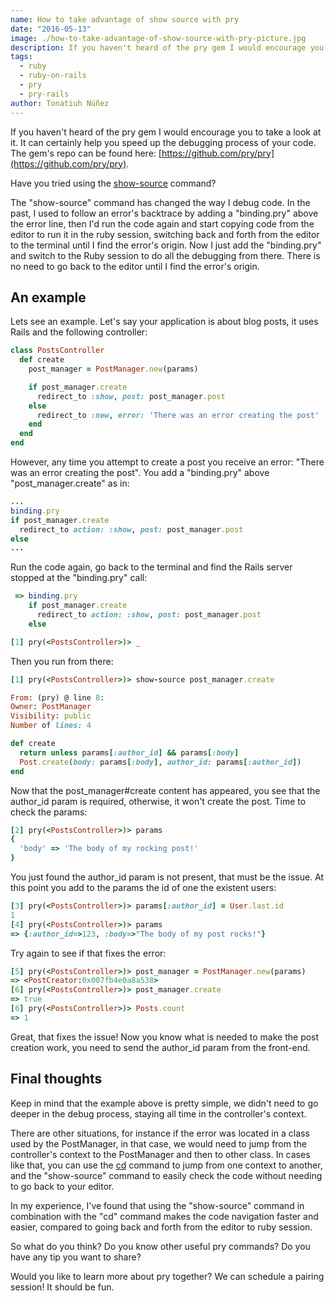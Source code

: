 ```yaml
---
name: How to take advantage of show source with pry
date: "2016-05-13"
image: ./how-to-take-advantage-of-show-source-with-pry-picture.jpg
description: If you haven't heard of the pry gem I would encourage you to take a look at it. It can certainly help you speed up the debugging process of your code.
tags:
  - ruby
  - ruby-on-rails
  - pry
  - pry-rails
author: Tonatiuh Núñez
---
```

If you haven't heard of the pry gem I would encourage you to take a look at it. It can certainly help you speed up the debugging process of your code. The gem's repo can be found here: [https://github.com/pry/pry](https://github.com/pry/pry).

Have you tried using the [show-source](https://github.com/pry/pry/wiki/Source-browsing#view-method-and-class-source-code-with-show-source) command?

The "show-source" command has changed the way I debug code. In the past, I used to follow an error's backtrace by adding a "binding.pry" above the error line, then I'd run the code again and start copying code from the editor to run it in the ruby session, switching back and forth from the editor to the terminal until I find the error's origin. Now I just add the "binding.pry" and switch to the Ruby session to do all the debugging from there. There is no need to go back to the editor until I find the error's origin.

## An example

Lets see an example. Let's say your application is about blog posts, it uses Rails and the following controller:

```ruby
class PostsController
  def create
    post_manager = PostManager.new(params)

    if post_manager.create
      redirect_to :show, post: post_manager.post
    else
      redirect_to :new, error: 'There was an error creating the post'
    end
  end
end
```

However, any time you attempt to create a post you receive an error: "There was an error creating the post". You add a "binding.pry" above "post_manager.create" as in:

```ruby
...
binding.pry
if post_manager.create
  redirect_to action: :show, post: post_manager.post
else
...
```

Run the code again, go back to the terminal and find the Rails server stopped at the "binding.pry" call:

```ruby
 => binding.pry
    if post_manager.create
      redirect_to action: :show, post: post_manager.post
    else

[1] pry(<PostsController>)> _
```

Then you run from there:

```ruby
[1] pry(<PostsController>)> show-source post_manager.create

From: (pry) @ line 8:
Owner: PostManager
Visibility: public
Number of lines: 4

def create
  return unless params[:author_id] && params[:body]
  Post.create(body: params[:body], author_id: params[:author_id])
end
```

Now that the post_manager#create content has appeared, you see that the author_id param is required, otherwise, it won't create the post. Time to check the params:

```ruby
[2] pry(<PostsController>)> params
{
  'body' => 'The body of my rocking post!'
}
```

You just found the author_id param is not present, that must be the issue. At this point you add to the params the id of one the existent users:

```ruby
[3] pry(<PostsController>)> params[:author_id] = User.last.id
1
[4] pry(<PostsController>)> params
=> {:author_id=>123, :body=>"The body of my post rocks!"}
```

Try again to see if that fixes the error:

```ruby
[5] pry(<PostsController>)> post_manager = PostManager.new(params)
=> <PostCreator:0x007fb4e0a8a538>
[6] pry(<PostsController>)> post_manager.create
=> true
[6] pry(<PostsController>)> Posts.count
=> 1
```

Great, that fixes the issue! Now you know what is needed to make the post creation work, you need to send the author_id param from the front-end.

## Final thoughts

Keep in mind that the example above is pretty simple, we didn't need to go deeper in the debug process, staying all time in the controller's context.

There are other situations, for instance if the error was located in a class used by the PostManager, in that case, we would need to jump from the controller's context to the PostManager and then to other class. In cases like that, you can use the [cd](https://github.com/pry/pry/wiki/State-navigation#Changing_scope) command to jump from one context to another, and the "show-source" command to easily check the code without needing to go back to your editor.

In my experience, I've found that using the "show-source" command in combination with the "cd" command makes the code navigation faster and easier, compared to going back and forth from the editor to ruby session.

So what do you think? Do you know other useful pry commands? Do you have any tip you want to share?

Would you like to learn more about pry together? We can schedule a pairing session! It should be fun.
